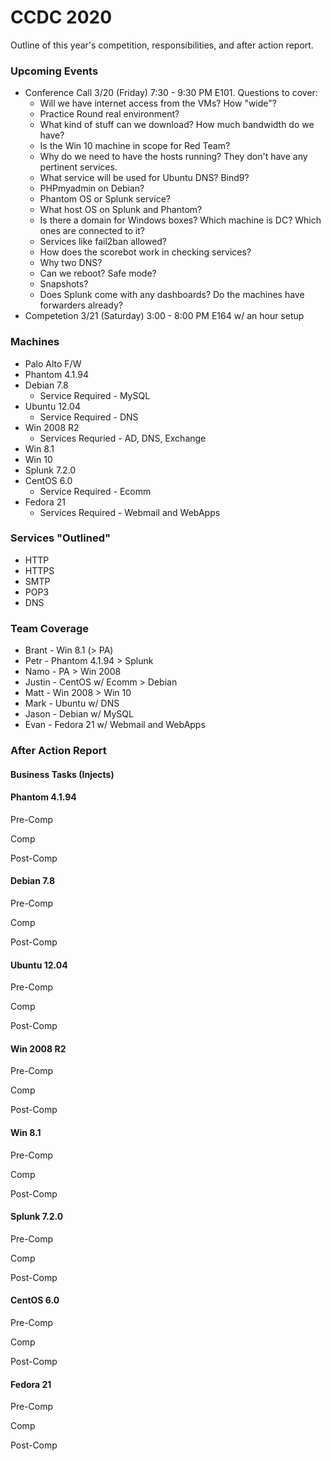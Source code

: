 # CCDC 2020

Outline of this year's competition, responsibilities, and after action report.

### Upcoming Events
- Conference Call 3/20 (Friday) 7:30 - 9:30 PM E101. Questions to cover:
  - Will we have internet access from the VMs? How "wide"?
  - Practice Round real environment? 
  - What kind of stuff can we download? How much bandwidth do we have?
  - Is the Win 10 machine in scope for Red Team?
  - Why do we need to have the hosts running? They don't have any pertinent services.
  - What service will be used for Ubuntu DNS? Bind9?
  - PHPmyadmin on Debian?
  - Phantom OS or Splunk service?
  - What host OS on Splunk and Phantom?
  - Is there a domain for Windows boxes? Which machine is DC? Which ones are connected to it?
  - Services like fail2ban allowed?
  - How does the scorebot work in checking services?
  - Why two DNS?
  - Can we reboot? Safe mode?
  - Snapshots?
  - Does Splunk come with any dashboards? Do the machines have forwarders already?
- Competetion 3/21 (Saturday) 3:00 - 8:00 PM E164 w/ an hour setup

### Machines

- Palo Alto F/W
- Phantom 4.1.94
- Debian 7.8
  - Service Required - MySQL
- Ubuntu 12.04
  - Service Required - DNS
- Win 2008 R2
  - Services Requried - AD, DNS, Exchange
- Win 8.1
- Win 10
- Splunk 7.2.0
- CentOS 6.0
  - Service Required - Ecomm
- Fedora 21
  - Services Required - Webmail and WebApps

### Services "Outlined"
- HTTP
- HTTPS
- SMTP
- POP3
- DNS

### Team Coverage
- Brant - Win 8.1 (> PA)
- Petr - Phantom 4.1.94 > Splunk
- Namo - PA > Win 2008
- Justin - CentOS w/ Ecomm > Debian
- Matt - Win 2008 > Win 10
- Mark - Ubuntu w/ DNS
- Jason - Debian w/ MySQL
- Evan - Fedora 21 w/ Webmail and WebApps

### After Action Report

#### Business Tasks (Injects)

#### Phantom 4.1.94
Pre-Comp


Comp


Post-Comp


#### Debian 7.8
Pre-Comp


Comp


Post-Comp

#### Ubuntu 12.04
Pre-Comp


Comp


Post-Comp

#### Win 2008 R2
Pre-Comp


Comp


Post-Comp

#### Win 8.1
Pre-Comp


Comp


Post-Comp

#### Splunk 7.2.0
Pre-Comp


Comp


Post-Comp

#### CentOS 6.0
Pre-Comp


Comp


Post-Comp

#### Fedora 21
Pre-Comp


Comp


Post-Comp
